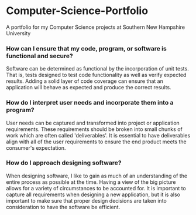 # Computer-Science-Portfolio
A portfolio for my Computer Science projects at Southern New Hampshire University

### How can I ensure that my code, program, or software is functional and secure?
Software can be determined as functional by the incorporation of unit tests. That is, tests designed to test code functionality as well as verify expected results. Adding a solid layer of code coverage can ensure that an application will behave as expected and produce the correct results. 

### How do I interpret user needs and incorporate them into a program?
User needs can be captured and transformed into project or application requirements. These requirements should be broken into small chunks of work which are often called 'deliverables'. It is essential to have deliverables align with all of the user requirements to ensure the end product meets the consumer's expectation.

### How do I approach designing software?
When designing software, I like to gain as much of an understanding of the entire process as possible at the time. Having a view of the big picture allows for a variety of circumstances to be accounted for. It is important to capture all requirements when designing a new application, but it is also important to make sure that proper design decisions are taken into consideration to have the software be efficient. 

